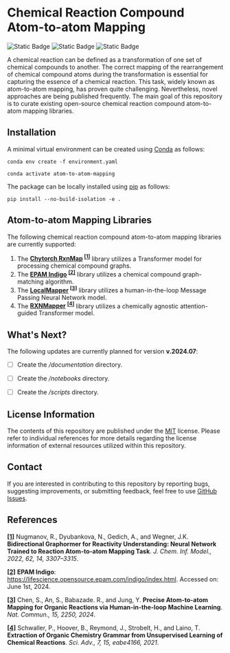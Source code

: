 # Chemical Reaction Compound Atom-to-atom Mapping
![Static Badge](https://img.shields.io/badge/ncsw__chemistry-v.2024.06.1-%237A93DC?logo=github&style=flat)
![Static Badge](https://img.shields.io/badge/Institute%20of%20Science%20Tokyo-%231C3177?style=flat)
![Static Badge](https://img.shields.io/badge/Elix%2C%20Inc.-%235EB6B3?style=flat)

A chemical reaction can be defined as a transformation of one set of chemical compounds to another. The correct mapping of the rearrangement of chemical
compound atoms during the transformation is essential for capturing the essence of a chemical reaction. This task, widely known as atom-to-atom mapping, has
proven quite challenging. Nevertheless, novel approaches are being published frequently. The main goal of this repository is to curate existing open-source
chemical reaction compound atom-to-atom mapping libraries.


## Installation
A minimal virtual environment can be created using [Conda](https://docs.conda.io/en/latest) as follows:

```shell
conda env create -f environment.yaml

conda activate atom-to-atom-mapping
```

The package can be locally installed using [pip](https://pip.pypa.io/en/stable) as follows:

```shell
pip install --no-build-isolation -e .
```


## Atom-to-atom Mapping Libraries
The following chemical reaction compound atom-to-atom mapping libraries are currently supported:

1. The **[Chytorch RxnMap](https://github.com/chython/chytorch-rxnmap) <sup>[[1]](#References)</sup>** library
   utilizes a Transformer model for processing chemical compound graphs.
2. The **[EPAM Indigo](https://github.com/epam/Indigo) <sup>[[2]](#References)</sup>** library utilizes a chemical
   compound graph-matching algorithm.
3. The **[LocalMapper](https://github.com/snu-micc/LocalMapper) <sup>[[3]](#References)</sup>** library utilizes a
   human-in-the-loop Message Passing Neural Network model.
4. The **[RXNMapper](https://github.com/rxn4chemistry/rxnmapper)  <sup>[[4]](#References)</sup>** library utilizes a
   chemically agnostic attention-guided Transformer model.


## What's Next?
The following updates are currently planned for version **v.2024.07**:

- [ ] Create the _/documentation_ directory.
- [ ] Create the _/notebooks_ directory.
- [ ] Create the _/scripts_ directory.


## License Information
The contents of this repository are published under the [MIT](/LICENSE) license. Please refer to individual references
for more details regarding the license information of external resources utilized within this repository.


## Contact
If you are interested in contributing to this repository by reporting bugs, suggesting improvements, or submitting
feedback, feel free to use [GitHub Issues](https://github.com/neo-chem-synth-wave/ncsw-chemistry/issues).


## References
**[[1]](https://doi.org/10.1021/acs.jcim.2c00344)** Nugmanov, R., Dyubankova, N., Gedich, A., and Wegner, J.K.
**Bidirectional Graphormer for Reactivity Understanding: Neural Network Trained to Reaction Atom-to-atom Mapping Task**.
_J. Chem. Inf. Model., 2022, 62, 14, 3307–3315_.

**[[2]](https://lifescience.opensource.epam.com/indigo/index.html)** **EPAM Indigo**:
https://lifescience.opensource.epam.com/indigo/index.html. Accessed on: June 1st, 2024.

**[[3]](https://doi.org/10.1038/s41467-024-46364-y)** Chen, S., An, S., Babazade. R., and Jung, Y. **Precise
Atom-to-atom Mapping for Organic Reactions via Human-in-the-loop Machine Learning**.  _Nat. Commun., 15, 2250, 2024_.

**[[4]](https://doi.org/10.1126/sciadv.abe4166)** Schwaller, P., Hoover, B., Reymond, J., Strobelt, H., and Laino, T.
**Extraction of Organic Chemistry Grammar from Unsupervised Learning of Chemical Reactions**. _Sci. Adv., 7, 15,
eabe4166, 2021_.
